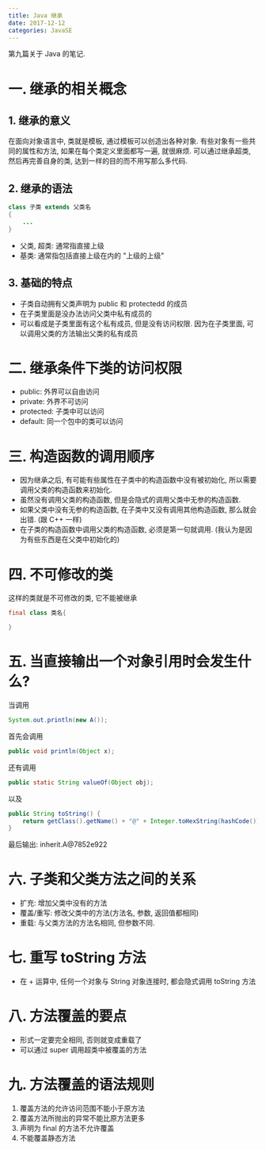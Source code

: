 ```yaml
---
title: Java 继承
date: 2017-12-12
categories: JavaSE
---
```


第九篇关于 Java 的笔记.
<!--more-->

# 一. 继承的相关概念

## 1. 继承的意义

在面向对象语言中, 类就是模板, 通过模板可以创造出各种对象. 有些对象有一些共同的属性和方法, 如果在每个类定义里面都写一遍, 就很麻烦. 可以通过继承超类, 然后再完善自身的类, 达到一样的目的而不用写那么多代码.

## 2. 继承的语法

```java
class 子类 extends 父类名
{
    ...
}
```

- 父类, 超类: 通常指直接上级
- 基类: 通常指包括直接上级在内的 "上级的上级"

## 3. 基础的特点

- 子类自动拥有父类声明为 public 和 protectedd 的成员
- 在子类里面是没办法访问父类中私有成员的
- 可以看成是子类里面有这个私有成员, 但是没有访问权限. 因为在子类里面, 可以调用父类的方法输出父类的私有成员


# 二. 继承条件下类的访问权限
- public: 外界可以自由访问
- private: 外界不可访问
- protected: 子类中可以访问
- default: 同一个包中的类可以访问

# 三. 构造函数的调用顺序

- 因为继承之后, 有可能有些属性在子类中的构造函数中没有被初始化, 所以需要调用父类的构造函数来初始化. 
- 虽然没有调用父类的构造函数, 但是会隐式的调用父类中无参的构造函数.
- 如果父类中没有无参的构造函数, 在子类中又没有调用其他构造函数, 那么就会出错. (跟 C++ 一样)
- 在子类的构造函数中调用父类的构造函数, 必须是第一句就调用. (我认为是因为有些东西是在父类中初始化的)

# 四. 不可修改的类

这样的类就是不可修改的类, 它不能被继承

```java
final class 类名{

}
```


# 五. 当直接输出一个对象引用时会发生什么?

当调用

```java
System.out.println(new A());
```

首先会调用

```java
public void println(Object x);
```

还有调用

```java
public static String valueOf(Object obj);
```

以及

```java
public String toString() {
    return getClass().getName() + "@" + Integer.toHexString(hashCode());
}
```

最后输出: inherit.A@7852e922

# 六. 子类和父类方法之间的关系

- 扩充: 增加父类中没有的方法
- 覆盖/重写: 修改父类中的方法(方法名, 参数, 返回值都相同)
- 重载: 与父类方法的方法名相同, 但参数不同.

# 七. 重写 toString 方法

- 在 + 运算中, 任何一个对象与 String 对象连接时, 都会隐式调用 toString 方法


# 八. 方法覆盖的要点

- 形式一定要完全相同, 否则就变成重载了
- 可以通过 super 调用超类中被覆盖的方法



# 九. 方法覆盖的语法规则

1. 覆盖方法的允许访问范围不能小于原方法
2. 覆盖方法所抛出的异常不能比原方法更多
3. 声明为 final 的方法不允许覆盖
4. 不能覆盖静态方法